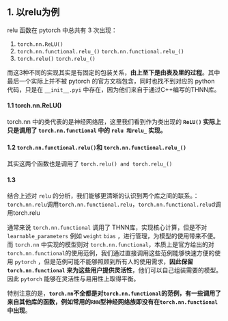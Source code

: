 
## 1. 以relu为例

relu 函数在 pytorch 中总共有 3 次出现：

1. `torch.nn.ReLU()`
2. `torch.nn.functional.relu_()` `torch.nn.functional.relu_()`
3. `torch.relu()` `torch.relu_()`

而这3种不同的实现其实是有固定的包装关系，**由上至下是由表及里的过程**。其中最后一个实际上并不被 pytorch 的官方文档包含，同时也找不到对应的 python 代码，只是在 `__init__.pyi` 中存在，因为他们来自于通过C++编写的THNN库。

#### 1.1 torch.nn.ReLU()
torch.nn 中的类代表的是神经网络层，这里我们看到作为类出现的 **`ReLU()` 实际上只是调用了 `torch.nn.functional` 中的 `relu 和relu_` 实现。**

#### 1.2 `torch.nn.functional.relu()`和 **`torch.nn.functional.relu_()`**

其实这两个函数也是调用了 `torch.relu() and torch.relu_()`

#### 1.3 

结合上述对 `relu` 的分析，我们能够更清晰的认识到两个库之间的联系。：`torch.nn.relu`调用`torch.nn.functional.relu`，`torch.nn.functional.relu`d调用torch.relu

通常来说 `torch.nn.functional` 调用了 THNN库，实现核心计算，但是不对 `learnable_parameters` 例如 `weight` `bias` ，进行管理，为模型的使用带来不便。而 `torch.nn` 中实现的模型则对 `torch.nn.functional`，本质上是官方给出的对 `torch.nn.functional`的使用范例，我们通过直接调用这些范例能够快速方便的使用 `pytorch` ，但是范例可能不能够照顾到所有人的使用需求，**因此保留 `torch.nn.functional` 来为这些用户提供灵活性**，他们可以自己组装需要的模型。因此 `pytorch` 能够在灵活性与易用性上取得平衡。

特别注意的是，**`torch.nn`不全都是对`torch.nn.functional`的范例，有一些调用了来自其他库的函数，例如常用的`RNN`型神经网络族即没有在`torch.nn.functional`中出现**。